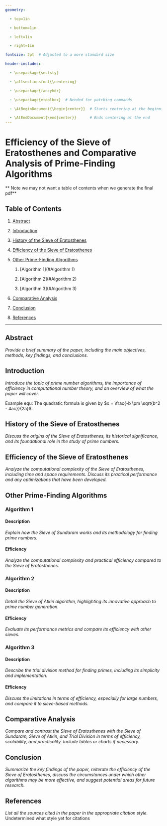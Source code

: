 ```yaml
---
geometry:

  - top=1in

  - bottom=1in

  - left=1in

  - right=1in

fontsize: 2pt  # Adjusted to a more standard size

header-includes:

  - \usepackage{sectsty}

  - \allsectionsfont{\centering}

  - \usepackage{fancyhdr}

  - \usepackage{etoolbox}  # Needed for patching commands

  - \AtBeginDocument{\begin{center}}  # Starts centering at the beginning

  - \AtEndDocument{\end{center}}      # Ends centering at the end
---
```


# Efficiency of the Sieve of Eratosthenes and Comparative Analysis of Prime-Finding Algorithms

** Note we may not want a table of contents when we generate the final pdf**

## Table of Contents

1. [Abstract](#abstract)

2. [Introduction](#introduction)

3. [History of the Sieve of Eratosthenes](#history-of-the-sieve-of-eratosthenes)

4. [Efficiency of the Sieve of Eratosthenes](#efficiency-of-the-sieve-of-eratosthenes)

5. [Other Prime-Finding Algorithms](#other-prime-finding-algorithms)

    1. [Algorithm 1](#Algorithm 1)

    2. [Algorithm 2](#Algorithm 2)

    3. [Algorithm 3](#Algorithm 3)

6. [Comparative Analysis](#comparative-analysis)

7. [Conclusion](#conclusion)

8. [References](#references)

---

## Abstract
*Provide a brief summary of the paper, including the main objectives, methods, key findings, and conclusions.*

## Introduction
*Introduce the topic of prime number algorithms, the importance of efficiency in computational number theory, and an overview of what the paper will cover.*

Example equ: The quadratic formula is given by $x = \frac{-b \pm \sqrt{b^2 - 4ac}}{2a}$.

## History of the Sieve of Eratosthenes
*Discuss the origins of the Sieve of Eratosthenes, its historical significance, and its foundational role in the study of prime numbers.*

## Efficiency of the Sieve of Eratosthenes
*Analyze the computational complexity of the Sieve of Eratosthenes, including time and space requirements. Discuss its practical performance and any optimizations that have been developed.*

## Other Prime-Finding Algorithms
### Algorithm 1
#### Description
*Explain how the Sieve of Sundaram works and its methodology for finding prime numbers.*
#### Efficiency
*Analyze the computational complexity and practical efficiency compared to the Sieve of Eratosthenes.*

### Algorithm 2
#### Description
*Detail the Sieve of Atkin algorithm, highlighting its innovative approach to prime number generation.*
#### Efficiency
*Evaluate its performance metrics and compare its efficiency with other sieves.*

### Algorithm 3
#### Description
*Describe the trial division method for finding primes, including its simplicity and implementation.*
#### Efficiency
*Discuss the limitations in terms of efficiency, especially for large numbers, and compare it to sieve-based methods.*

## Comparative Analysis
*Compare and contrast the Sieve of Eratosthenes with the Sieve of Sundaram, Sieve of Atkin, and Trial Division in terms of efficiency, scalability, and practicality. Include tables or charts if necessary.*

## Conclusion
*Summarize the key findings of the paper, reiterate the efficiency of the Sieve of Eratosthenes, discuss the circumstances under which other algorithms may be more effective, and suggest potential areas for future research.*

## References
*List all the sources cited in the paper in the appropriate citation style.* Undetermined what style yet for citations

